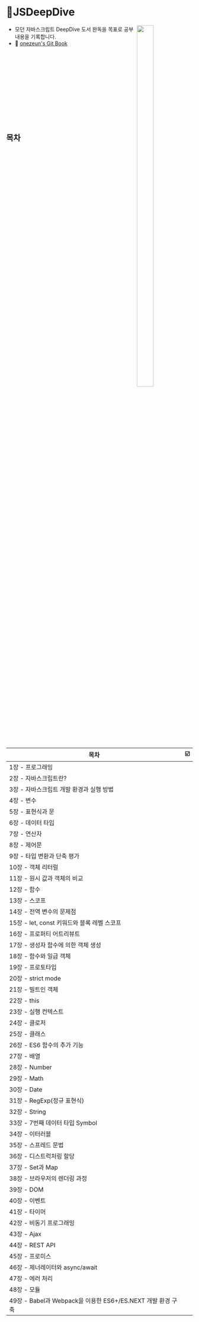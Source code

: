 # 🦎JSDeepDive
<img src='https://github.com/onezeun/JSDeepDive/assets/78632052/a688ff44-7e93-441c-b495-ab5759b529ec' width="30%" height="50%" align="right"/>

  - 모던 자바스크립트 DeepDive 도서 완독을 목표로 공부 내용을 기록합니다.
  - 📖 [onezeun's Git Book](https://onezeun.gitbook.io/jsdeepdive)

<br />
<br />
<br />
<br />
<br />
<br />
<br />
<br />
<br />
<br />
<br />

<div>
  
## 목차
| 목차                                                        | ☑️  |
| ----------------------------------------------------------- | --- |
| 1장 - 프로그래밍                                            |     |
| 2장 - 자바스크립트란?                                       |     |
| 3장 - 자바스크립트 개발 환경과 실행 방법                    |     |
| 4장 - 변수                                                  |     |
| 5장 - 표현식과 문                                           |     |
| 6장 - 데이터 타입                                           |     |
| 7장 - 연산자                                                |     |
| 8장 - 제어문                                                |     |
| 9장 - 타입 변환과 단축 평가                                 |     |
| 10장 - 객체 리터럴                                          |     |
| 11장 - 원시 값과 객체의 비교                                |     |
| 12장 - 함수                                                 |     |
| 13장 - 스코프                                               |     |
| 14장 - 전역 변수의 문제점                                   |     |
| 15장 - let, const 키워드와 블록 레벨 스코프                 |     |
| 16장 - 프로퍼티 어트리뷰트                                  |     |
| 17장 - 생성자 함수에 의한 객체 생성                         |     |
| 18장 - 함수와 일급 객체                                     |     |
| 19장 - 프로토타입                                           |     |
| 20장 - strict mode                                          |     |
| 21장 - 빌트인 객체                                          |     |
| 22장 - this                                                 |     |
| 23장 - 실행 컨텍스트                                        |     |
| 24장 - 클로저                                               |     |
| 25장 - 클래스                                               |     |
| 26장 - ES6 함수의 추가 기능                                 |     |
| 27장 - 배열                                                 |     |
| 28장 - Number                                               |     |
| 29장 - Math                                                 |     |
| 30장 - Date                                                 |     |
| 31장 - RegExp(정규 표현식)                                  |     |
| 32장 - String                                               |     |
| 33장 - 7번째 데이터 타입 Symbol                             |     |
| 34장 - 이터러블                                             |     |
| 35장 - 스프레드 문법                                        |     |
| 36장 - 디스트럭처링 할당                                    |     |
| 37장 - Set과 Map                                            |     |
| 38장 - 브라우저의 렌더링 과정                               |     |
| 39장 - DOM                                                  |     |
| 40장 - 이벤트                                               |     |
| 41장 - 타이머                                               |     |
| 42장 - 비동기 프로그래밍                                    |     |
| 43장 - Ajax                                                 |     |
| 44장 - REST API                                             |     |
| 45장 - 프로미스                                             |     |
| 46장 - 제너레이터와 async/await                             |     |
| 47장 - 에러 처리                                            |     |
| 48장 - 모듈                                                 |     |
| 49장 - Babel과 Webpack을 이용한 ES6+/ES.NEXT 개발 환경 구축 |     |


</div>
